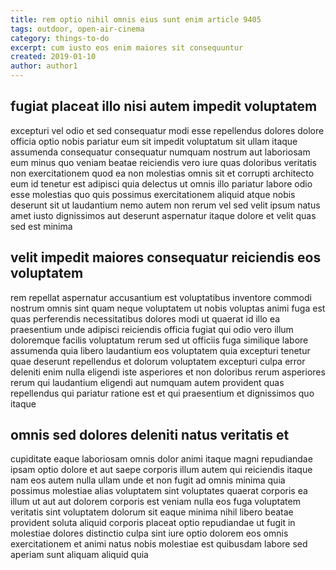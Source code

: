 ```yaml
---
title: rem optio nihil omnis eius sunt enim article 9405
tags: outdoor, open-air-cinema
category: things-to-do
excerpt: cum iusto eos enim maiores sit consequuntur
created: 2019-01-10
author: author1
---
```


## fugiat placeat illo nisi autem impedit voluptatem

excepturi vel odio et sed consequatur modi esse repellendus dolores dolore officia optio nobis pariatur eum sit impedit voluptatum sit ullam itaque assumenda consequatur consequatur numquam nostrum aut laboriosam eum minus quo veniam beatae reiciendis vero iure quas doloribus veritatis non exercitationem quod ea non molestias omnis sit et corrupti architecto eum id tenetur est adipisci quia delectus ut omnis illo pariatur labore odio esse molestias quo quis possimus exercitationem aliquid atque nobis deserunt sit ut laudantium nemo autem non rerum vel sed velit ipsum natus amet iusto dignissimos aut deserunt aspernatur itaque dolore et velit quas sed est minima

## velit impedit maiores consequatur reiciendis eos voluptatem

rem repellat aspernatur accusantium est voluptatibus inventore commodi nostrum omnis sint quam neque voluptatem ut nobis voluptas animi fuga est quas perferendis necessitatibus dolores modi ut quaerat id illo ea praesentium unde adipisci reiciendis officia fugiat qui odio vero illum doloremque facilis voluptatum rerum sed ut officiis fuga similique labore assumenda quia libero laudantium eos voluptatem quia excepturi tenetur quae deserunt repellendus et dolorum voluptatem excepturi culpa error deleniti enim nulla eligendi iste asperiores et non doloribus rerum asperiores rerum qui laudantium eligendi aut numquam autem provident quas repellendus qui pariatur ratione est et qui praesentium et dignissimos quo itaque

## omnis sed dolores deleniti natus veritatis et

cupiditate eaque laboriosam omnis dolor animi itaque magni repudiandae ipsam optio dolore et aut saepe corporis illum autem qui reiciendis itaque nam eos autem nulla ullam unde et non fugit ad omnis minima quia possimus molestiae alias voluptatem sint voluptates quaerat corporis ea illum ut aut aut dolorem corporis est veniam nulla eos fuga voluptatem veritatis sint voluptatem dolorum sit eaque minima nihil libero beatae provident soluta aliquid corporis placeat optio repudiandae ut fugit in molestiae dolores distinctio culpa sint iure optio dolorem eos omnis exercitationem et animi natus nobis molestiae est quibusdam labore sed aperiam sunt aliquam aliquid quia

